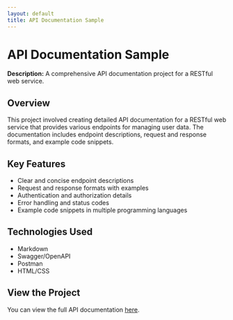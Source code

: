 ```yaml
---
layout: default
title: API Documentation Sample
---
```


# API Documentation Sample

**Description:** A comprehensive API documentation project for a RESTful web service.

## Overview

This project involved creating detailed API documentation for a RESTful web service that provides various endpoints for managing user data. The documentation includes endpoint descriptions, request and response formats, and example code snippets.

## Key Features

- Clear and concise endpoint descriptions
- Request and response formats with examples
- Authentication and authorization details
- Error handling and status codes
- Example code snippets in multiple programming languages

## Technologies Used

- Markdown
- Swagger/OpenAPI
- Postman
- HTML/CSS

## View the Project

You can view the full API documentation [here](https://github.com/username/api-documentation-sample).

